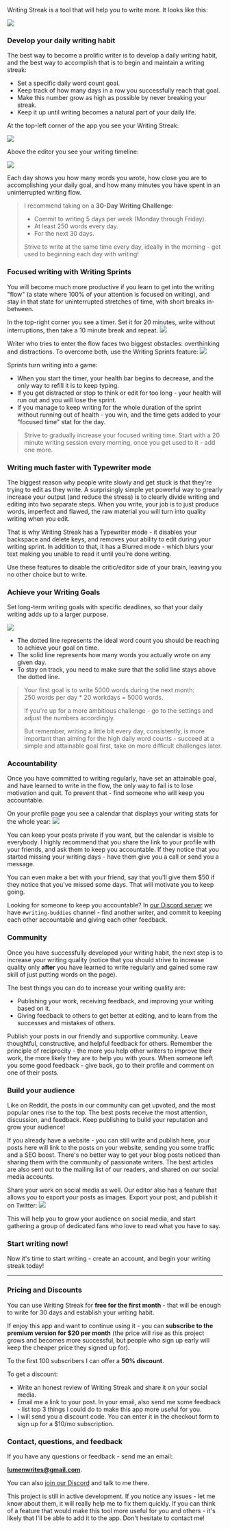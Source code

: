 <!--
**You know that developing a daily writing habit is one of the most valuable things you can do for your career:**
- Finally finish that book, screenplay, or a course you've been working on.
- Build your reputation, become a well-known expert in your field.
- Grow your audience, build a community around your project.
- Become a better learner, thinker, more productive and creative person.

**But writing regularly is very hard:**
- Writing feels overwhelming, so you procrastinate and never even begin.
- It's difficult to find the time and the motivation to stick to the habit.
- You struggle with the writer's block and not having anything to say.
- Perfectionism and over-editing slow your writing down to a crawl.
- When you finally hit publish it feels like shouting into the void - nobody reads what you wrote or gives you the feedback you need to get better.

**Writing Streak will help you to overcome these obstacles:**

- A **simple but powerful app** will help you to develop a daily writing habit and massively increase your writing output.
- Our **supportive community** will encourage you to write more and help you get better through feedback and advice.

<!-- - A **step-by-step course** will guide you through your first 30 days of writing, and teach you a reliable writing process which will ensure that you'll never run out of ideas and never get stuck in a writer's block. -->

Writing Streak is a tool that will help you to write more. It looks like this:

![](/landing/full-editor.png)

### Develop your daily writing habit
The best way to become a prolific writer is to develop a daily writing habit, and the best way to accomplish that is to begin and maintain a writing streak:

- Set a specific daily word count goal.
- Keep track of how many days in a row you successfully reach that goal.
- Make this number grow as high as possible by never breaking your streak.
- Keep it up until writing becomes a natural part of your daily life.

At the top-left corner of the app you see your Writing Streak:

![](/landing/writing-streak.png)

Above the editor you see your writing timeline:

![](/landing/writing-day.png)

Each day shows you how many words you wrote, how close you are to accomplishing your daily goal, and how many minutes you have spent in an uninterrupted writing flow.

> I recommend taking on a **30-Day Writing Challenge**:  
> - Commit to writing 5 days per week (Monday through Friday).  
> - At least 250 words every day.  
> - For the next 30 days.  
>
> Strive to write at the same time every day, ideally in the morning - get used to beginning each day with writing!

### Focused writing with Writing Sprints
You will become much more productive if you learn to get into the writing "flow" (a state where 100% of your attention is focused on writing), and stay in that state for uninterrupted stretches of time, with short breaks in-between.

In the top-right corner you see a timer. Set it for 20 minutes, write without interruptions, then take a 10 minute break and repeat.
![](/landing/timer.png)

Writer who tries to enter the flow faces two biggest obstacles: overthinking and distractions. To overcome both, use the Writing Sprints feature:
![](/landing/healthbar.png)

Sprints turn writing into a game:
- When you start the timer, your health bar begins to decrease, and the only way to refill it is to keep typing.
- If you get distracted or stop to think or edit for too long - your health will run out and you will lose the sprint.
- If you manage to keep writing for the whole duration of the sprint without running out of health - you win, and the time gets added to your "focused time" stat for the day.

> Strive to gradually increase your focused writing time. Start with a 20 minute writing session every morning, once you get used to it - add one more.

### Writing much faster with Typewriter mode
The biggest reason why people write slowly and get stuck is that they're trying to edit as they write. A surprisingly simple yet powerful way to grearly increase your output (and reduce the stress) is to clearly divide writing and editing into two separate steps. When you write, your job is to just produce words, imperfect and flawed, the raw material you will turn into quality writing when you edit.

That is why Writing Streak has a Typewriter mode - it disables your backspace and delete keys, and removes your ability to edit during your writing sprint. In addition to that, it has a Blurred mode - which blurs your text making you unable to read it until you're done writing.

Use these features to disable the critic/editor side of your brain, leaving you no other choice but to write.

### Achieve your Writing Goals
Set long-term writing goals with specific deadlines, so that your daily writing adds up to a larger purpose.

![](/landing/burndown.png)

- The dotted line represents the ideal word count you should be reaching to achieve your goal on time.
- The solid line represents how many words you actually wrote on any given day.
- To stay on track, you need to make sure that the solid line stays above the dotted line.

> Your first goal is to write 5000 words during the next month:  
250 words per day * 20 workdays = 5000 words.
>
> If you're up for a more ambitious challenge - go to the settings and adjust the numbers accordingly.
>
> But remember, writing a little bit every day, consistently, is more important than aiming for the high daily word counts - succeed at a simple and attainable goal first, take on more difficult challenges later.

<!--

### Novice to Prolific - your guide to developing a Writing Habit
![](/landing/course.png)
- Begin writing online even if you've never done it before.
- Figure out what content people want to read, and plan out a high-leverage content strategy.
- Learn a simple step-by-step process for outlining, writing, formatting, and publishing high quality posts.
- Develop a reliable writing system that helps you to write regularly, never run out of ideas, and never stuck in a writer's block.
- Take your writing to the next level - make it engaging, insightful, and fun to read.
- Create a marketing strategy, promote your posts, and build your audience (even if you're starting from scratch).
- Prompts and action steps

-->

### Accountability
Once you have committed to writing regularly, have set an attainable goal, and have learned to write in the flow, the only way to fail is to lose motivation and quit. To prevent that - find someone who will keep you accountable.

On your profile page you see a calendar that displays your writing stats for the whole year:
![](/landing/profile.png)

You can keep your posts private if you want, but the calendar is visible to everybody. I highly recommend that you share the link to your profile with your friends, and ask them to keep you accountable. If they notice that you started missing your writing days - have them give you a call or send you a message.

You can even make a bet with your friend, say that you'll give them $50 if they notice that you've missed some days. That will motivate you to keep going.

Looking for someone to keep you accountable? In [our Discord server](https://discord.gg/Mc4HKUsuK9) we have `#writing-buddies` channel - find another writer, and commit to keeping each other accountable and giving each other feedback.

### Community
Once you have successfully developed your writing habit, the next step is to increase your writing quality (notice that you should strive to increase quality only **after** you have learned to write regularly and gained some raw skill of just putting words on the page).

The best things you can do to increase your writing quality are:
- Publishing your work, receiving feedback, and improving your writing based on it.
- Giving feedback to others to get better at editing, and to learn from the successes and mistakes of others.

Publish your posts in our friendly and supportive community. Leave thoughtful, constructive, and helpful feedback for others. Remember the principle of reciprocity - the more you help other writers to improve their work, the more likely they are to help you with yours. When someone left you some good feedback - give back, go to their profile and comment on one of their posts.

<!--
Once you're done writing your post, you can share it with our friendly and supportive community, who will give you advice, feedback, and encouragement.
-->


### Build your audience
Like on Reddit, the posts in our community can get upvoted, and the most popular ones rise to the top. The best posts receive the most attention, discussion, and feedback. Keep publishing to build your reputation and grow your audience!

If you already have a website - you can still write and publish here, your posts here will link to the posts on your website, sending you some traffic and a SEO boost. There's no better way to get your blog posts noticed than sharing them with the community of passionate writers. The best articles are also sent out to the mailing list of our readers, and shared on our social media accounts.

Share your work on social media as well. Our editor also has a feature that allows you to export your posts as images. Export your post, and publish it on Twitter:
![](/landing/tweet.png)

This will help you to grow your audience on social media, and start gathering a group of dedicated fans who love to read what you have to say.

### Start writing now!
Now it's time to start writing - create an account, and begin your writing streak today!

---

### Pricing and Discounts
You can use Writing Streak for **free for the first month** - that will be enough to write for 30 days and establish your writing habit. 

If enjoy this app and want to continue using it - you can **subscribe to the premium version for $20 per month** (the price will rise as this project grows and becomes more successful, but people who sign up early will keep the cheaper price they signed up for).

To the first 100 subscribers I can offer a **50% discount**. 

To get a discount:
- Write an honest review of Writing Streak and share it on your social media.
- Email me a link to your post. In your email, also send me some feedback - list top 3 things I could do to make this app more useful for you.
- I will send you a discount code. You can enter it in the checkout form to sign up for a $10/mo subscription.

### Contact, questions, and feedback
If you have any questions or feedback - send me an email:

**lumenwrites@gmail.com**. 

You can also [join our Discord](https://discord.gg/Mc4HKUsuK9) and talk to me there.

This project is still in active development. If you notice any issues - let me know about them, it will really help me to fix them quickly. If you can think of a feature that would make this tool more useful for you and others - it's likely that I'll be able to add it to the app. Don't hesitate to contact me!